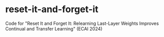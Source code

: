 # reset-it-and-forget-it
Code for "Reset It and Forget It: Relearning Last-Layer Weights Improves Continual and Transfer Learning" (ECAI 2024)

